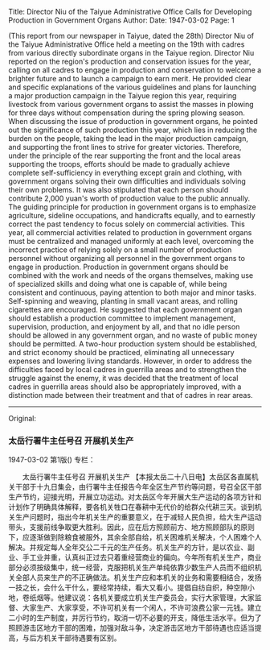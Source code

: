 Title: Director Niu of the Taiyue Administrative Office Calls for Developing Production in Government Organs
Author:
Date: 1947-03-02
Page: 1

(This report from our newspaper in Taiyue, dated the 28th) Director Niu of the Taiyue Administrative Office held a meeting on the 19th with cadres from various directly subordinate organs in the Taiyue region. Director Niu reported on the region's production and conservation issues for the year, calling on all cadres to engage in production and conservation to welcome a brighter future and to launch a campaign to earn merit. He provided clear and specific explanations of the various guidelines and plans for launching a major production campaign in the Taiyue region this year, requiring livestock from various government organs to assist the masses in plowing for three days without compensation during the spring plowing season. When discussing the issue of production in government organs, he pointed out the significance of such production this year, which lies in reducing the burden on the people, taking the lead in the major production campaign, and supporting the front lines to strive for greater victories. Therefore, under the principle of the rear supporting the front and the local areas supporting the troops, efforts should be made to gradually achieve complete self-sufficiency in everything except grain and clothing, with government organs solving their own difficulties and individuals solving their own problems. It was also stipulated that each person should contribute 2,000 yuan's worth of production value to the public annually. The guiding principle for production in government organs is to emphasize agriculture, sideline occupations, and handicrafts equally, and to earnestly correct the past tendency to focus solely on commercial activities. This year, all commercial activities related to production in government organs must be centralized and managed uniformly at each level, overcoming the incorrect practice of relying solely on a small number of production personnel without organizing all personnel in the government organs to engage in production. Production in government organs should be combined with the work and needs of the organs themselves, making use of specialized skills and doing what one is capable of, while being consistent and continuous, paying attention to both major and minor tasks. Self-spinning and weaving, planting in small vacant areas, and rolling cigarettes are encouraged. He suggested that each government organ should establish a production committee to implement management, supervision, production, and enjoyment by all, and that no idle person should be allowed in any government organ, and no waste of public money should be permitted. A two-hour production system should be established, and strict economy should be practiced, eliminating all unnecessary expenses and lowering living standards. However, in order to address the difficulties faced by local cadres in guerrilla areas and to strengthen the struggle against the enemy, it was decided that the treatment of local cadres in guerrilla areas should also be appropriately improved, with a distinction made between their treatment and that of cadres in rear areas.



<hr /> 

Original: 


### 太岳行署牛主任号召  开展机关生产

1947-03-02
第1版()
专栏：

　　太岳行署牛主任号召
    开展机关生产
    【本报太岳二十八日电】太岳区各直属机关干部于十九日集会，由行署牛主任报告今年全区生产节约等问题，号召全区干部生产节约，迎接光明，开展立功运动。对太岳区今年开展大生产运动的各项方针和计划作了明确具体解释，要各机关牲口在春耕中无代价的给群众代耕三天。谈到机关生产问题时，指出今年机关生产的重要意义，在于减轻人民负担，给大生产运动带头，支援前线争取更大胜利。因此，应在后方照顾前方、地方照顾部队的原则下，应逐渐做到除粮食被服外，其余全部自给，机关困难机关解决，个人困难个人解决。并规定每人全年交公二千元的生产任务。机关生产的方针，是以农业、副业、手工业并重，认真纠正过去只着重经营商业的偏向。今年所有机关生产，商业部分必须按级集中，统一经营，克服把机关生产单纯依靠少数生产人员而不组织机关全部人员来生产的不正确做法。机关生产应和本机关的业务和需要相结合，发扬一技之长，会什么干什么，要经常持续，看大又看小。提倡自纺自织，种空隙小地，卷纸烟等。他建议说：各机关要成立机关生产委员会，实行大家管理，大家监督、大家生产、大家享受，不许可机关有一个闲人，不许可浪费公家一元钱。建立二小时的生产制度，并厉行节约，取消一切不必要的开支，降低生活水平。但为了照顾游击区地方干部的困难，加强对敌斗争，决定游击区地方干部待遇也应适当提高，与后方机关干部待遇要有区别。
